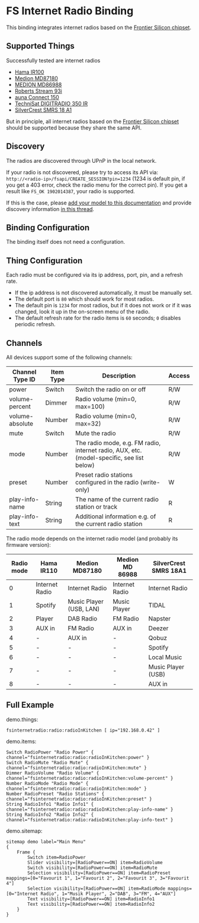 # FS Internet Radio Binding

This binding integrates internet radios based on the [Frontier Silicon chipset](http://www.frontier-silicon.com/).

## Supported Things

Successfully tested are internet radios 
 * [Hama IR100](https://de.hama.com/00054823/hama-internetradio-ir110)
 * [Medion MD87180](http://internetradio.medion.com/)
 * [MEDION MD86988](http://internetradio.medion.com/)
 * [Roberts Stream 93i](https://www.robertsradio.com/uk/products/radio/smart-radio/stream-93i)
 * [auna Connect 150](http://www.auna.de/HiFi-Geraete/Radios/Internetradios/auna-Connect-150-BK-2-1-Internetradio-Mediaplayer-schwarz.html)
 * [TechniSat DIGITRADIO 350 IR](https://www.technisat.com/de_DE/DIGITRADIO-350-IR/352-10996-10329/)
 * [SilverCrest SMRS 18 A1](http://www.silvercrest-multiroom.de/en/products/wifi-speaker-18-w/)

But in principle, all internet radios based on the [Frontier Silicon chipset](http://www.frontier-silicon.com/) should be supported because they share the same API.

## Discovery

The radios are discovered through UPnP in the local network.

If your radio is not discovered, please try to access its API via: `http://<radio-ip>/fsapi/CREATE_SESSION?pin=1234` (1234 is default pin, if you get a 403 error, check the radio menu for the correct pin).
If you get a result like `FS_OK 1902014387`, your radio is supported.

If this is the case, please [add your model to this documentation](https://github.com/eclipse/smarthome/edit/master/extensions/binding/org.eclipse.smarthome.binding.fsinternetradio/README.md) and provide discovery information [in this thread](https://community.openhab.org/t/internet-radio-i-need-your-help/2131).

## Binding Configuration

The binding itself does not need a configuration.

## Thing Configuration

Each radio must be configured via its ip address, port, pin, and a refresh rate.
* If the ip address is not discovered automatically, it must be manually set.
* The default port is `80` which should work for most radios.
* The default pin is `1234` for most radios, but if it does not work or if it was changed, look it up in the on-screen menu of the radio.
* The default refresh rate for the radio items is `60` seconds; `0` disables periodic refresh.

## Channels

All devices support some of the following channels:

| Channel Type ID | Item Type | Description | Access |
|-----------------|-----------|-------------|------- |
| power | Switch | Switch the radio on or off | R/W |
| volume-percent | Dimmer | Radio volume (min=0, max=100) | R/W |
| volume-absolute | Number | Radio volume (min=0, max=32) | R/W |
| mute | Switch | Mute the radio | R/W |
| mode | Number | The radio mode, e.g. FM radio, internet radio, AUX, etc. (model-specific, see list below) | R/W |
| preset | Number | Preset radio stations configured in the radio (write-only) | W |
| play-info-name | String | The name of the current radio station or track | R |
| play-info-text | String | Additional information e.g. of the current radio station | R |

The radio mode depends on the internet radio model (and probably its firmware version):

| Radio mode | Hama IR110 | Medion MD87180 | Medion MD 86988 | SilverCrest SMRS 18A1 |
|------------|------------|----------------|-----------------|-----------------------|
| 0 | Internet Radio | Internet Radio | Internet Radio | Internet Radio |
| 1 | Spotify | Music Player (USB, LAN) | Music Player | TIDAL |
| 2 | Player | DAB Radio | FM Radio | Napster |
| 3 | AUX in | FM Radio | AUX in | Deezer |
| 4 | - | AUX in | - | Qobuz |
| 5 | - | - | - | Spotify |
| 6 | - | - | - | Local Music |
| 7 | - | - | - | Music Player (USB) |
| 8 | - | - | - | AUX in |

## Full Example

demo.things:

```
fsinternetradio:radio:radioInKitchen [ ip="192.168.0.42" ]
```

demo.items:

```
Switch RadioPower "Radio Power" { channel="fsinternetradio:radio:radioInKitchen:power" }
Switch RadioMute "Radio Mute" { channel="fsinternetradio:radio:radioInKitchen:mute" }
Dimmer RadioVolume "Radio Volume" { channel="fsinternetradio:radio:radioInKitchen:volume-percent" }
Number RadioMode "Radio Mode" { channel="fsinternetradio:radio:radioInKitchen:mode" }
Number RadioPreset "Radio Stations" { channel="fsinternetradio:radio:radioInKitchen:preset" }
String RadioInfo1 "Radio Info1" { channel="fsinternetradio:radio:radioInKitchen:play-info-name" }
String RadioInfo2 "Radio Info2" { channel="fsinternetradio:radio:radioInKitchen:play-info-text" }
```

demo.sitemap:

```
sitemap demo label="Main Menu"
{
	Frame {
		Switch item=RadioPower
		Slider visibility=[RadioPower==ON] item=RadioVolume
		Switch visibility=[RadioPower==ON] item=RadioMute
		Selection visibility=[RadioPower==ON] item=RadioPreset mappings=[0="Favourit 1", 1="Favourit 2", 2="Favourit 3", 3="Favourit 4"]
		Selection visibility=[RadioPower==ON] item=RadioMode mappings=[0="Internet Radio", 1="Musik Player", 2="DAB", 3="FM", 4="AUX"]
		Text visibility=[RadioPower==ON] item=RadioInfo1
		Text visibility=[RadioPower==ON] item=RadioInfo2
	}
}
```
